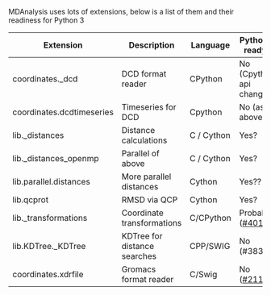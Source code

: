 MDAnalysis uses lots of extensions, below is a list of them and their readiness for Python 3

| Extension                 | Description                  | Language   | Python 3 ready?          | Solved in |
|---------------------------|------------------------------|------------|--------------------------|-----------|
| coordinates._dcd          | DCD format reader            | CPython    | No (Cpython api changed) | |
| coordinates.dcdtimeseries | Timeseries for DCD           | Cpython    | No  (as above)           | |
| lib._distances            | Distance calculations        | C / Cython | Yes?                     | |
| lib._distances_openmp     | Parallel of above            | C / Cython | Yes?                     | |
| lib.parallel.distances    | More parallel distances      | Cython     | Yes??
| lib.qcprot                | RMSD via QCP                 | Cython     | Yes?                     | |
| lib._transformations      | Coordinate transformations   | C/CPython  | Probably ([#401](https://github.com/MDAnalysis/mdanalysis/issues/401))  | |
| lib.KDTree._KDTree        | KDTree for distance searches | CPP/SWIG   | No (#383)                | [395](https://github.com/MDAnalysis/mdanalysis/pull/395) |
| coordinates.xdrfile       | Gromacs format reader        | C/Swig     | No ([#211](https://github.com/MDAnalysis/mdanalysis/issues/211))                | [441](https://github.com/MDAnalysis/mdanalysis/pull/441#event-517264871) |